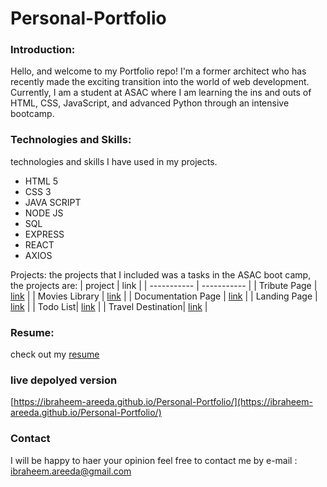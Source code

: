 # Personal-Portfolio

### Introduction:
Hello, and welcome to my Portfolio repo! I'm a former architect who has recently made the exciting transition into the world of web development. Currently, I am a student at ASAC where I am learning the ins and outs of HTML, CSS, JavaScript, and advanced Python through an intensive bootcamp.

### Technologies and Skills: 
technologies and skills I have used in my projects.
 - HTML 5
 - CSS 3
 - JAVA SCRIPT
 - NODE JS
 - SQL 
 - EXPRESS
 - REACT 
 - AXIOS

Projects:
the projects that I included was a tasks in the ASAC boot camp, the projects are:
| project  | link |
| ----------- | ----------- |
| Tribute Page | [link](https://ibraheem-areeda.github.io/Tribute-Page/) |
| Movies Library | [link](https://main--wondrous-sundae-17ea9a.netlify.app/) |
| Documentation Page | [link](https://ibraheem-areeda.github.io/Technical-Documentation-Page/) |
| Landing Page | [link](https://ibraheem-areeda.github.io/Product-Landing-Page/) |
| Todo List| [link](https://ibraheem-areeda.github.io/todo-project/index.html) |
| Travel Destination| [link](https://stirring-brigadeiros-7b0f19.netlify.app/) |


### Resume: 
check out my [resume](https://docs.google.com/document/d/11EUngGVlhAPAdYUGzo0UIknrPybtcrnKwhStNUpFYAw/edit#)

### live depolyed version
[https://ibraheem-areeda.github.io/Personal-Portfolio/](https://ibraheem-areeda.github.io/Personal-Portfolio/)

### Contact
I will be happy to haer your opinion feel free to contact me by e-mail : ibraheem.areeda@gmail.com
